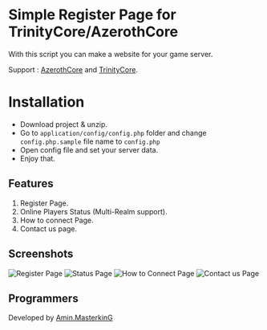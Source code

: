 ﻿# Simple Register Page for TrinityCore/AzerothCore

With this script you can make a website for your game server.

Support : [AzerothCore](http://azerothcore.org) and [TrinityCore](http://TrinityCore.org).

# Installation

 - Download project & unzip.
 - Go to `application/config/config.php` folder and change `config.php.sample` file name to `config.php`
 - Open config file and set your server data.
 - Enjoy that.

## Features

 1. Register Page.
 2. Online Players Status (Multi-Realm support).
 3. How to connect Page.
 4. Contact us page.

## Screenshots

![Register Page](https://raw.githubusercontent.com/masterking32/WoWSimpleRegistration/master/screenshots/1.jpg)
![Status Page](https://raw.githubusercontent.com/masterking32/WoWSimpleRegistration/master/screenshots/2.jpg)
![How to Connect Page](https://raw.githubusercontent.com/masterking32/WoWSimpleRegistration/master/screenshots/4.jpg)
![Contact us Page](https://raw.githubusercontent.com/masterking32/WoWSimpleRegistration/master/screenshots/5.jpg)

## Programmers

Developed by [Amin.MasterkinG](https://masterking32.com)


